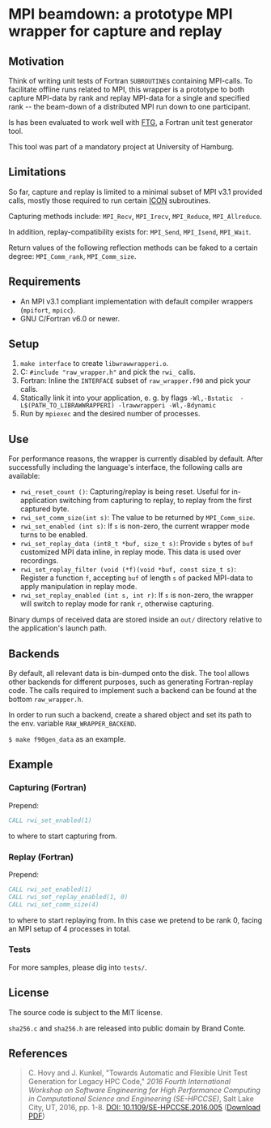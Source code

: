 # MPI beamdown: a prototype MPI wrapper for capture and replay

## Motivation

Think of writing unit tests of Fortran `SUBROUTINE`s containing
MPI-calls. To facilitate offline runs related to MPI, this wrapper is a
prototype to both capture MPI-data by rank and replay MPI-data for a
single and specified rank -- the beam-down of a distributed MPI run
down to one participant.

Is has been evaluated to work well with
[FTG](https://github.com/fortesg/fortrantestgenerator), a Fortran unit
test generator tool.

This tool was part of a mandatory project at University of Hamburg.

## Limitations

So far, capture and replay is limited to a minimal subset of MPI v3.1
provided calls, mostly those required to run certain [ICON](https://www.mpimet.mpg.de/en/science/models/icon.html)
subroutines.

Capturing methods include: `MPI_Recv`, `MPI_Irecv`, `MPI_Reduce`,
`MPI_Allreduce`.

In addition, replay-compatibility exists for: `MPI_Send`, `MPI_Isend`,
`MPI_Wait`.

Return values of the following reflection methods can be faked to a
certain degree: `MPI_Comm_rank`, `MPI_Comm_size`.

## Requirements

* An MPI v3.1 compliant implementation with default compiler wrappers
  (`mpifort`, `mpicc`).
* GNU C/Fortran v6.0 or newer.

## Setup

1. `make interface` to create `libwrawwrapperi.o`.
2. C: `#include "raw_wrapper.h"` and pick the `rwi_` calls.
3. Fortran: Inline the `INTERFACE` subset of `raw_wrapper.f90` and pick
   your calls.
4. Statically link it into your application, e. g. by flags
   `-Wl,-Bstatic  -L$(PATH_TO_LIBRAWWRAPPERI) -lrawwrapperi
   -Wl,-Bdynamic`
5. Run by `mpiexec` and the desired number of processes.

## Use

For performance reasons, the wrapper is currently disabled by default.
After successfully including the language's interface, the following
calls are available:

* `rwi_reset_count ()`: Capturing/replay is being reset. Useful for
  in-application switching from capturing to replay, to replay from the
  first captured byte.
* `rwi_set_comm_size(int s)`: The value to be returned by
  `MPI_Comm_size`.
* `rwi_set_enabled (int s)`: If `s` is non-zero, the current wrapper mode
  turns to be enabled.
* `rwi_set_replay_data (int8_t *buf, size_t s)`: Provide `s` bytes of `buf`
  customized MPI data inline, in replay mode. This data is used over
  recordings.
* `rwi_set_replay_filter (void (*f)(void *buf, const size_t s)`: Register
  a function `f`, accepting `buf` of length `s` of packed MPI-data to
  apply manipulation in replay mode.
* `rwi_set_replay_enabled (int s, int r)`: If `s` is non-zero, the
  wrapper will switch to replay mode for rank `r`, otherwise capturing.

Binary dumps of received data are stored inside an `out/` directory
relative to the application's launch path.

## Backends

By default, all relevant data is bin-dumped onto the disk. The tool
allows other backends for different purposes, such as generating
Fortran-replay code. The calls required to implement such a backend can
be found at the bottom `raw_wrapper.h`.

In order to run such a backend, create a shared object and set its path
to the env. variable `RAW_WRAPPER_BACKEND`.

`$ make f90gen_data` as an example.

## Example

### Capturing (Fortran)

Prepend:

```fortran
CALL rwi_set_enabled(1)
```

to where to start capturing from.

### Replay (Fortran)

Prepend:

```fortran
CALL rwi_set_enabled(1)
CALL rwi_set_replay_enabled(1, 0)
CALL rwi_set_comm_size(4)
```

to where to start replaying from. In this case we pretend to be rank 0,
facing an MPI setup of 4 processes in total.

### Tests

For more samples, please dig into `tests/`.

## License

The source code is subject to the MIT license.

`sha256.c` and `sha256.h` are released into public domain by Brand
Conte.

## References

> C. Hovy and J. Kunkel, "Towards Automatic and Flexible Unit Test Generation for Legacy HPC Code," *2016 Fourth International Workshop on Software Engineering for High Performance Computing in Computational Science and Engineering (SE-HPCCSE)*, Salt Lake City, UT, 2016, pp. 1-8.
> [DOI: 10.1109/SE-HPCCSE.2016.005](http://dx.doi.org/10.1109/SE-HPCCSE.2016.005) ([Download PDF](http://conferences.computer.org/sehpccse/2016/papers/5224a001.pdf))
